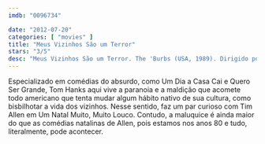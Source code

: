```yaml
---
imdb: "0096734"

date: "2012-07-20"
categories: [ "movies" ]
title: "Meus Vizinhos São um Terror"
stars: "3/5"
desc: "Meus Vizinhos São um Terror. The 'Burbs (USA, 1989). Dirigido por Joe Dante. Escrito por Dana Olsen. Com Tom Hanks, Bruce Dern, Carrie Fisher, Rick Ducommun, Corey Feldman, Wendy Schaal, Henry Gibson, Brother Theodore, Courtney Gains."
---
```

Especializado em comédias do absurdo, como Um Dia a Casa Cai e Quero Ser Grande, Tom Hanks aqui vive a paranoia e a maldição que acomete todo americano que tenta mudar algum hábito nativo de sua cultura, como bisbilhotar a vida dos vizinhos. Nesse sentido, faz um par curioso com Tim Allen em Um Natal Muito, Muito Louco. Contudo, a maluquice é ainda maior do que as comédias natalinas de Allen, pois estamos nos anos 80 e tudo, literalmente, pode acontecer.

